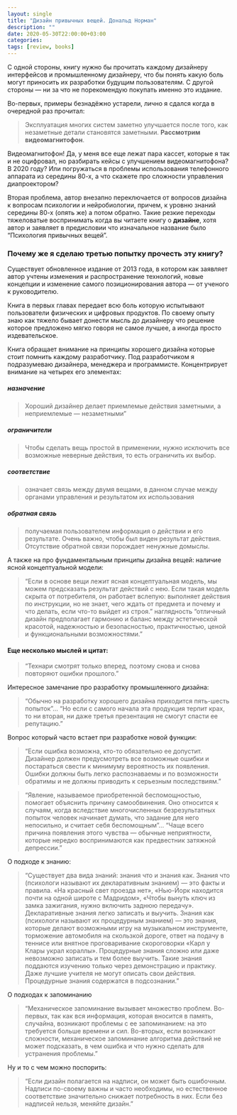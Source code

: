 ```yaml
---
layout: single
title: "Дизайн привычных вещей. Дональд Норман"
description: ""
date: 2020-05-30T22:00:00+03:00
categories:
tags: [review, books]
---
```


С одной стороны, книгу нужно бы прочитать каждому дизайнеру интерфейсов и промышленному дизайнеру, что бы понять какую боль могут приносить их разработки будущим пользователям. С другой стороны — ни за что не порекомендую покупать именно это издание.

<!--more-->

Во-первых, примеры безнадёжно устарели, лично я сдался когда в очередной раз прочитал:

> Эксплуатация многих систем заметно улучшается после того, как незаметные детали становятся заметными. **Рассмотрим видеомагнитофон**.

Видеомагнитофон! Да, у меня все еще лежат пара кассет, которые я так и не оцифровал, но разбирать кейсы с улучшением видеомагнитофона? В 2020 году? Или погружаться в проблемы использования телефонного аппарата из середины 80-х, а что скажете про сложности управления диапроектором?

Вторая проблема, автор внезапно переключается от вопросов дизайна к вопросам психологии и нейробиологии, причем, к уровню знаний середины 80-х (опять же) а потом обратно. Такие резкие переходы тяжеловатые воспринимать когда вы читаете книгу о **дизайне**, хотя автор и заявляет в предисловии что изначальное название было “Психология привычных вещей”.

### Почему же я сделаю третью попытку прочесть эту книгу?

Существует обновленное издание от 2013 года, в котором как заявляет автор учтены изменения и распространение технологий, новые концепции и изменение самого позиционирования автора — от ученого к руководителю.

Книга в первых главах передает всю боль которую испытывают пользователи физических и цифровых продуктов. По своему опыту знаю как тяжело бывает донести мысль до дизайнеру что решение которое предложено мягко говоря не самое лучшее, а иногда просто издевательское.

Книга обращает внимание на принципы хорошего дизайна которые стоит помнить каждому разработчику. Под разработчиком я подразумеваю дизайнера, менеджера и программисте. Концентрирует внимание на четырех его элементах:

##### назначение

> Хороший дизайнер делает приемлемые действия заметными, а неприемлемые — незаметными”

##### ограничители

> Чтобы сделать вещь простой в применении, нужно исключить все возможные неверные действия, то есть ограничить их выбор.

##### соответствие

> означает связь между двумя вещами, в данном случае между органами управления и результатом их использования

##### обратная связь

> получаемая пользователем информация о действии и его результате. Очень важно, чтобы был виден результат действия. Отсутствие обратной связи порождает ненужные домыслы.

А также на про фундаментальным принципы дизайна вещей:
наличие ясной концептуальной модели:

> “Если в основе вещи лежит ясная концептуальная модель, мы можем предсказать результат действий с нею. Если такая модель скрыта от потребителя, он работает вслепую: выполняет действия по инструкции, но не знает, чего ждать от предмета и почему и что делать, если что-то выйдет из строя.”
> наглядность
> “отличный дизайн предполагает гармонию и баланс между эстетической красотой, надежностью и безопасностью, практичностью, ценой и функциональными возможностями.”

#### Еще несколько мыслей и цитат:

> “Технари смотрят только вперед, поэтому снова и снова повторяют ошибки прошлого.”

Интересное замечание про разработку промышленного дизайна:

> “Обычно на разработку хорошего дизайна приходится пять-шесть попыток”… “Но если с самого начала эта продукция терпит крах, то ни вторая, ни даже третья презентация не смогут спасти ее репутацию.”

Вопрос который часто встает при разработке новой функции:

> “Если ошибка возможна, кто-то обязательно ее допустит. Дизайнер должен предусмотреть все возможные ошибки и постараться свести к минимуму вероятность их появления. Ошибки должны быть легко распознаваемы и по возможности обратимы и не должны приводить к серьезным последствиям.”

> “Явление, называемое приобретенной беспомощностью, помогает объяснить причину самообвинения. Оно относится к случаям, когда вследствие многочисленных безрезультатных попыток человек начинает думать, что задание для него непосильно, и считает себя беспомощным”… “Чаще всего причина появления этого чувства — обычные неприятности, которые нередко воспринимаются как предвестник затяжной депрессии.”

О подходе к знанию:

> “Существует два вида знаний: знания что и знания как. Знания что (психологи называют их декларативным знанием) — это факты и правила. «На красный свет проезда нет», «Нью-Йорк находится почти на одной широте с Мадридом», «Чтобы вынуть ключ из замка зажигания, нужно включить заднюю передачу». Декларативные знания легко записать и выучить. Знания как (психологи называют их процедурным знанием) — это знания, которые делают возможными игру на музыкальном инструменте, торможение автомобиля на скользкой дороге, ответ на подачу в теннисе или внятное проговаривание скороговорки «Карл у Клары украл кораллы». Процедурные знания сложно или даже невозможно записать и тем более выучить. Такие знания поддаются изучению только через демонстрацию и практику. Даже лучшие учителя не могут описать свои действия. Процедурные знания содержатся в подсознании.”

О подходах к запоминанию

> “Механическое запоминание вызывает множество проблем. Во-первых, так как вся информация, которая вносится в память, случайна, возникают проблемы с ее запоминанием: на это требуется больше времени и сил. Во-вторых, если возникают сложности, механическое запоминание алгоритма действий не может подсказать, в чем ошибка и что нужно сделать для устранения проблемы.”

Ну и то с чем можно поспорить:

> “Если дизайн полагается на надписи, он может быть ошибочным. Надписи по-своему важны и часто необходимы, но естественное соответствие значительно снижает потребность в них. Если без надписей нельзя, меняйте дизайн.”
